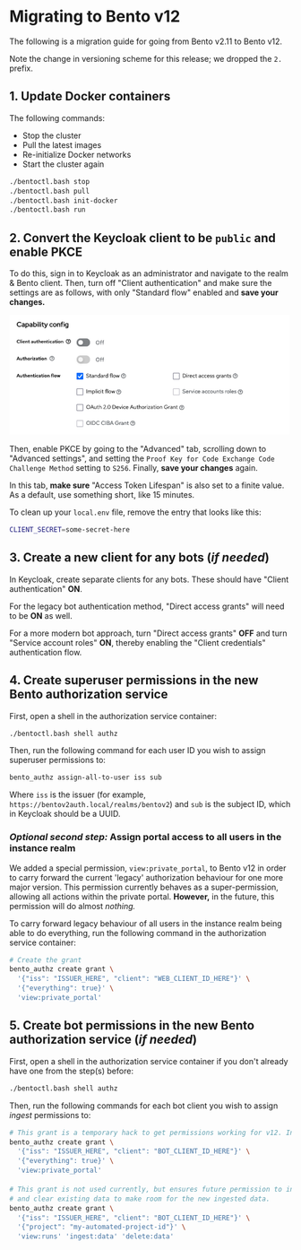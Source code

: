 # Migrating to Bento v12

The following is a migration guide for going from Bento v2.11 to Bento v12.

Note the change in versioning scheme for this release; we dropped the `2.` prefix.


## 1. Update Docker containers

The following commands:

* Stop the cluster
* Pull the latest images
* Re-initialize Docker networks
* Start the cluster again


```bash
./bentoctl.bash stop
./bentoctl.bash pull
./bentoctl.bash init-docker
./bentoctl.bash run
```


## 2. Convert the Keycloak client to be `public` and enable PKCE

To do this, sign in to Keycloak as an administrator and navigate to the realm & Bento client.
Then, turn off "Client authentication" and make sure the settings are as follows, with only
"Standard flow" enabled and **save your changes.**

<img src="img/client_setup_v12.png" width="500" height="214" alt="Client configuration for Bento Keycloak for v12" />

Then, enable PKCE by going to the "Advanced" tab, scrolling down to "Advanced settings", and setting the
`Proof Key for Code Exchange Code Challenge Method` setting to `S256`. Finally, **save your changes** again.

In this tab, **make sure** "Access Token Lifespan" is also set to a finite value. As a default, use something short,
like 15 minutes.

To clean up your `local.env` file, remove the entry that looks like this:

```bash
CLIENT_SECRET=some-secret-here
```


## 3. Create a new client for any bots (*if needed*) 

In Keycloak, create separate clients for any bots. These should have "Client authentication" **ON**.

For the legacy bot authentication method, "Direct access grants" will need to be **ON** as well.

For a more modern bot approach, turn "Direct access grants" **OFF** and turn "Service account roles" **ON**,
thereby enabling the "Client credentials" authentication flow.


## 4. Create superuser permissions in the new Bento authorization service

First, open a shell in the authorization service container:

```bash
./bentoctl.bash shell authz
```

Then, run the following command for each user ID you wish to assign superuser permissions to:

```bash
bento_authz assign-all-to-user iss sub
```

Where `iss` is the issuer (for example, `https://bentov2auth.local/realms/bentov2`) and `sub` is the subject ID,
which in Keycloak should be a UUID.

### *Optional second step:* Assign portal access to all users in the instance realm

We added a special permission, `view:private_portal`, to Bento v12 in order to carry forward the current
'legacy' authorization behaviour for one more major version. This permission currently behaves as a super-permission,
allowing all actions within the private portal. **However,** in the future, this permission will do almost *nothing.*

To carry forward legacy behaviour of all users in the instance realm being able to do everything, run the following
command in the authorization service container:

```bash
# Create the grant
bento_authz create grant \
  '{"iss": "ISSUER_HERE", "client": "WEB_CLIENT_ID_HERE"}' \
  '{"everything": true}' \
  'view:private_portal'
```


## 5. Create bot permissions in the new Bento authorization service (*if needed*)

First, open a shell in the authorization service container if you don't already have one from the step(s) before:

```bash
./bentoctl.bash shell authz
```

Then, run the following commands for each bot client you wish to assign *ingest* permissions to:

```bash
# This grant is a temporary hack to get permissions working for v12. In the future, it should be removed.
bento_authz create grant \
  '{"iss": "ISSUER_HERE", "client": "BOT_CLIENT_ID_HERE"}' \
  '{"everything": true}' \
  'view:private_portal'

# This grant is not used currently, but ensures future permission to ingest data into the project 
# and clear existing data to make room for the new ingested data.
bento_authz create grant \
  '{"iss": "ISSUER_HERE", "client": "BOT_CLIENT_ID_HERE"}' \
  '{"project": "my-automated-project-id"}' \
  'view:runs' 'ingest:data' 'delete:data'
```
